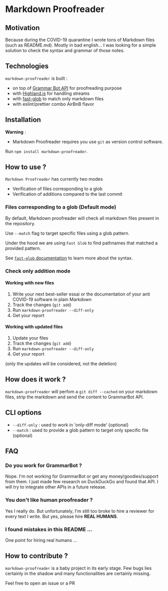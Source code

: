 # Markdown Proofreader

## Motivation

Because during the COVID-19 quarantine I wrote tons of Markdown files (such as README.md). Mostly in bad english...
I was looking for a simple solution to check the syntax and grammar of those notes.

## Technologies

`markdown-proofreader` is built :

- on top of [Grammar Bot API](https://www.grammarbot.io/) for proofreading purpose 
- with [Highland.js](https://highlandjs.org/) for handling streams
- with [fast-glob](https://github.com/mrmlnc/fast-glob) to match only markdown files
- with eslint/prettier combo AirBnB flavor 

## Installation

**Warning** :
- Markdown Proofreader requires you use `git` as version control software.

Run `npm install markdown-proofreader`.

## How to use ?

`Markdown Proofreader` has currently two modes 

- Verification of files corresponding to a glob
- Verification of additions compared to the last commit

### Files corresponding to a glob (Default mode)

By default, Markdown proofreader will check all markdown files present in the repository.

Use `--match` flag to target specific files using a glob pattern.

Under the hood we are using `Fast Glob` to find pathnames that matched a provided pattern.

See [`fast-glob` documentation](https://github.com/mrmlnc/fast-glob) to learn more about the syntax.

### Check only addition mode

#### Working with new files

1. Write your next best-seller essai or the documentation of your anti COVID-19 software in plain Markdown
2. Track the changes (`git add`)
3. Run `markdown-proofreader --diff-only`
4. Get your report

#### Working with updated files

1. Update your files
2. Track the changes (`git add`)
3. Run `markdown-proofreader --diff-only`
4. Get your report

(only the updates will be considered, not the deletion)

## How does it work ?

`markdown-proofreader` will perfom a `git diff --cached` on your markdown files, strip the markdown and send the content to GrammarBot API.


## CLI options

- `--diff-only` : used to work in 'only-diff mode'  {optional}
- `--match` : used to provide a glob pattern to target only specific file (optional)


## FAQ

### Do you work for GrammarBot ?

Nope. I'm not working for GrammarBot or get any money/goodies/support from them. I just made few research on DuckDuckGo and found that API. I will try to integrate other APIs in a future release.

### You don't like human proofreader ?
Yes I really do. But unfortunately, I'm still too broke to hire a reviewer for every text I write. But yes, please hire **REAL HUMANS**.

### I found mistakes in this README ...

One point for hiring real humans ...

## How to contribute ?

`markdown-proofreader` is a baby project in its early stage. Few bugs lies certainly in the shadow and many functionalities are certainly missing.

Feel free to open an issue or a PR

